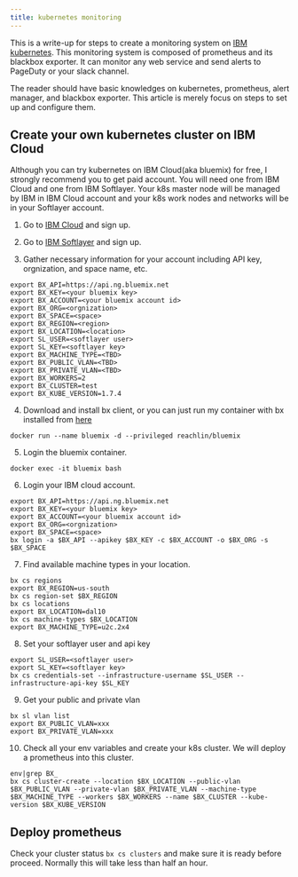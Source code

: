 ```yaml
---
title: kubernetes monitoring
---
```


This is a write-up for steps to create a monitoring system on [IBM kubernetes](https://www.ibm.com/cloud/container-service). This monitoring system is composed of prometheus and its blackbox exporter. It can monitor any web service and send alerts to PageDuty or your slack channel.

The reader should have basic knowledges on kubernetes, prometheus, alert manager, and blackbox exporter. This article is merely focus on steps to set up and configure them.

## Create your own kubernetes cluster on IBM Cloud

Although you can try kubernetes on IBM Cloud(aka bluemix) for free, I strongly recommend you to get paid account. You will need one from IBM Cloud and one from IBM Softlayer. Your k8s master node will be managed by IBM in IBM Cloud account and your k8s work nodes and networks will be in your Softlayer account.

1. Go to [IBM Cloud](https://console.bluemix.net/) and sign up.

2. Go to [IBM Softlayer](http://www.softlayer.com/) and sign up.

3. Gather necessary information for your account including API key, orgnization, and space name, etc.
```
export BX_API=https://api.ng.bluemix.net
export BX_KEY=<your bluemix key>
export BX_ACCOUNT=<your bluemix account id>
export BX_ORG=<orgnization>
export BX_SPACE=<space>
export BX_REGION=<region>
export BX_LOCATION=<location>
export SL_USER=<softlayer user>
export SL_KEY=<softlayer key>
export BX_MACHINE_TYPE=<TBD>
export BX_PUBLIC_VLAN=<TBD>
export BX_PRIVATE_VLAN=<TBD>
export BX_WORKERS=2
export BX_CLUSTER=test
export BX_KUBE_VERSION=1.7.4
```

4. Download and install bx client, or you can just run my container with bx installed from [here](https://hub.docker.com/r/reachlin/bluemix/)
```
docker run --name bluemix -d --privileged reachlin/bluemix
```

5. Login the bluemix container.
```
docker exec -it bluemix bash
```

6. Login your IBM cloud account.
```
export BX_API=https://api.ng.bluemix.net
export BX_KEY=<your bluemix key>
export BX_ACCOUNT=<your bluemix account id>
export BX_ORG=<orgnization>
export BX_SPACE=<space>
bx login -a $BX_API --apikey $BX_KEY -c $BX_ACCOUNT -o $BX_ORG -s $BX_SPACE
```

7. Find available machine types in your location.
```
bx cs regions
export BX_REGION=us-south
bx cs region-set $BX_REGION
bx cs locations
export BX_LOCATION=dal10
bx cs machine-types $BX_LOCATION
export BX_MACHINE_TYPE=u2c.2x4
```

8. Set your softlayer user and api key
```
export SL_USER=<softlayer user>
export SL_KEY=<softlayer key>
bx cs credentials-set --infrastructure-username $SL_USER --infrastructure-api-key $SL_KEY
```

9. Get your public and private vlan
```
bx sl vlan list
export BX_PUBLIC_VLAN=xxx
export BX_PRIVATE_VLAN=xxx
```

10. Check all your env variables and create your k8s cluster. We will deploy a prometheus into this cluster.
```
env|grep BX_
bx cs cluster-create --location $BX_LOCATION --public-vlan $BX_PUBLIC_VLAN --private-vlan $BX_PRIVATE_VLAN --machine-type $BX_MACHINE_TYPE --workers $BX_WORKERS --name $BX_CLUSTER --kube-version $BX_KUBE_VERSION
```

## Deploy prometheus

Check your cluster status `bx cs clusters` and make sure it is ready before proceed. Normally this will take less than half an hour.


